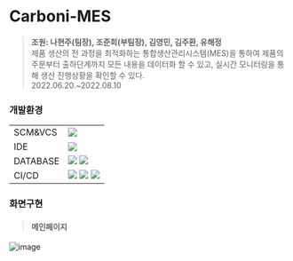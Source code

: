 # Carboni-MES
>**조원: 나현주(팀장), 조준희(부팀장), 김영민, 김주환, 유해정**<br>
>제품 생산의 전 과정을 최적화하는 통합생산관리시스템(MES)을 통하여 제품의 주문부터 출하단계까지 모든 내용을 데이터화 할 수 있고, 실시간 모니터링을 통해 생산 진행상황을 확인할 수 있다.<br>
>2022.06.20.~2022.08.10

### 개발환경
|||
|------|---------------------------------|
|SCM&VCS|<img src="https://img.shields.io/badge/GitHub-181717?style=for-the-badge&logo=GitHub&logoColor=white">|
|IDE|<img src="https://img.shields.io/badge/Eclipse-2C2255?style=for-the-badge&logo=Eclipse IDE&logoColor=white">|
|DATABASE|<img src="https://img.shields.io/badge/Oracle-F80000?style=for-the-badge&logo=Oracle&logoColor=white"> <img src="https://img.shields.io/badge/AWS-232F3E?style=for-the-badge&logo=Amazon AWS&logoColor=white">|
|CI/CD|<img src="https://img.shields.io/badge/Maven-C71A36?style=for-the-badge&logo=Apache Maven&logoColor=white"> <img src="https://img.shields.io/badge/Jenkins-D24939?style=for-the-badge&logo=Jenkins&logoColor=white"> <img src="https://img.shields.io/badge/Docker-2496ED?style=for-the-badge&logo=Docker&logoColor=white">|

### 화면구현
><h4>메인페이지</h4>
![image](https://user-images.githubusercontent.com/98007769/184278387-3c59dd73-c6d4-4a72-986a-3c289a288387.png)
